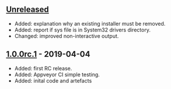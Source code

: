## [Unreleased]
  * Added: explanation why an existing installer must be removed.
  * Added: report if sys file is in System32 drivers directory. 
  * Changed: improved non-interactive output.

## [1.0.0rc.1] - 2019-04-04  
  * Added: first RC release.
  * Added: Appveyor CI simple testing.
  * Added: inital code and artefacts

[Unreleased]: https://github.com/composer/xdebug-handler/compare/1.0.0rc.1...HEAD
[1.0.0rc.1]: https://github.com/composer/xdebug-handler/compare/5b50ac2588dd...1.0.0rc.1
